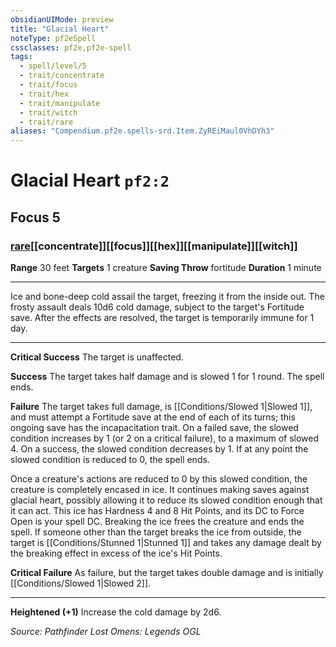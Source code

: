 ```yaml
---
obsidianUIMode: preview
title: "Glacial Heart"
noteType: pf2eSpell
cssclasses: pf2e,pf2e-spell
tags:
  - spell/level/5
  - trait/concentrate
  - trait/focus
  - trait/hex
  - trait/manipulate
  - trait/witch
  - trait/rare
aliases: "Compendium.pf2e.spells-srd.Item.ZyREiMaul0VhDYh3" 
---
```

# Glacial Heart  `pf2:2`  
## Focus 5
### [rare](rare "Rare Rarity Trait")[[concentrate]][[focus]][[hex]][[manipulate]][[witch]]

**Range** 30 feet
**Targets** 1 creature
**Saving Throw**  fortitude
**Duration** 1 minute
* * * 
Ice and bone-deep cold assail the target, freezing it from the inside out. The frosty assault deals 10d6 cold damage, subject to the target's Fortitude save. After the effects are resolved, the target is temporarily immune for 1 day.

* * *

**Critical Success** The target is unaffected.

**Success** The target takes half damage and is slowed 1 for 1 round. The spell ends.

**Failure** The target takes full damage, is [[Conditions/Slowed 1|Slowed 1]], and must attempt a Fortitude save at the end of each of its turns; this ongoing save has the incapacitation trait. On a failed save, the slowed condition increases by 1 (or 2 on a critical failure), to a maximum of slowed 4. On a success, the slowed condition decreases by 1. If at any point the slowed condition is reduced to 0, the spell ends.

Once a creature's actions are reduced to 0 by this slowed condition, the creature is completely encased in ice. It continues making saves against glacial heart, possibly allowing it to reduce its slowed condition enough that it can act. This ice has Hardness 4 and 8 Hit Points, and its DC to Force Open is your spell DC. Breaking the ice frees the creature and ends the spell. If someone other than the target breaks the ice from outside, the target is [[Conditions/Stunned 1|Stunned 1]] and takes any damage dealt by the breaking effect in excess of the ice's Hit Points.

**Critical Failure** As failure, but the target takes double damage and is initially [[Conditions/Slowed 1|Slowed 2]].

* * *

**Heightened (+1)** Increase the cold damage by 2d6.

*Source: Pathfinder Lost Omens: Legends*
*OGL*